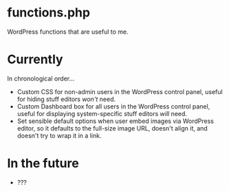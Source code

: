 # functions.php
WordPress functions that are useful to me.

# Currently 
In chronological order...

* Custom CSS for non-admin users in the WordPress control panel, useful for hiding stuff editors *won't* need.
* Custom Dashboard box for all users in the WordPress control panel, useful for displaying system-specific stuff editors *will* need.
* Set sensible default options when user embed images via WordPress editor, so it defaults to the full-size image URL, doesn't align it, and doesn't try to wrap it in a link.

# In the future

* ???
